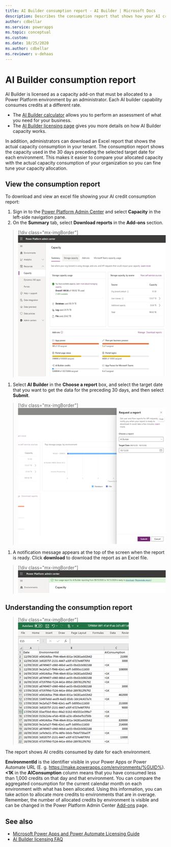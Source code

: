```yaml
---
title: AI Builder consumption report - AI Builder | Microsoft Docs
description: Describes the consumption report that shows how your AI credits are being used in the Power Platform Admin Center.
author: cdbellar
ms.service: powerapps
ms.topic: conceptual
ms.custom: 
ms.date: 10/25/2020
ms.author: cdbellar
ms.reviewer: v-dehaas
---
```


# AI Builder consumption report

AI Builder is licensed as a capacity add-on that must be allocated to a Power Platform environment by an administrator. Each AI builder capability consumes credits at a different rate.

- The [AI Builder calculator](https://flow.microsoft.com/ai-builder-calculator/) allows you to perform an assessment of what you need for your business.
- The [AI Builder licensing page](administer-licensing.md) gives you more details on how AI Builder capacity works.

In addition, administrators can download an Excel report that shows the actual capacity consumption in your tenant. The consumption report shows the capacity used in the 30 days preceding the selected target date for each environment. This makes it easier to compare your allocated capacity with the actual capacity consumption of your organization so you can fine tune your capacity allocation.

## View the consumption report

To download and view an excel file showing your AI credit consumption report:

1. Sign in to the [Power Platform Admin Center](https://admin.powerplatform.microsoft.com/) and select **Capacity** in the left-side navigation pane.
1. On the **Summary** tab, select **Download reports** in the **Add-ons** section.

 > [!div class="mx-imgBorder"]
 > ![Power Platform Admin Center capacity screen](media/ppac-capacity-screen.png "AI Builder credits is located in the 'Add-ons' section")

1. Select **AI Builder** in the **Choose a report** box, and select the target date that you want to get the data for the preceding 30 days, and then select **Submit**.

 > [!div class="mx-imgBorder"]
 > ![Power Platform Admin Center 'request report' screen](media/ppac-request-report-screen.png "Choose your settings in the 'rRequest a report' section")

1.	A notification message appears at the top of the screen when the report is ready. Click **download** to download the report as an Excel file.

 > [!div class="mx-imgBorder"]
 > ![Power Platform Admin Center 'download report' message](media/ppac-download-message.png "Select 'download' in the message")

## Understanding the consumption report

 > [!div class="mx-imgBorder"]
 > ![Consumption report](media/consumption-report.png "Excel file showing your consumption")

The report shows AI credits consumed by date for each environment.
 
**EnvironmentId** is the identifier visible in your Power Apps or Power Automate URL (E. g. https://make.powerapps.com/environments/%GUID%). **<1K** in the **AIConsumption** column means that you have consumed less than 1,000 credits on that day and that environment. You can compare the aggregated consumption for the current calendar month on each environment with what has been allocated. Using this information, you can take action to allocate more credits to environments that are in overage. Remember, the number of allocated credits by environment is visible and can be changed in the Power Platform Admin Center [Add-ons](https://admin.powerplatform.microsoft.com/resources/capacity#add-ons) page.

## See also

- [Microsoft Power Apps and Power Automate Licensing Guide](https://go.microsoft.com/fwlink/?LinkId=2085130)<!--I don't think you want the locale identifier? -->
- [AI Builder licensing FAQ](/power-platform/admin/powerapps-flow-licensing-faq#ai-builder)
